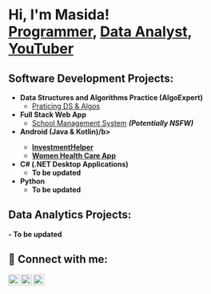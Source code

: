 <h1>Hi, I'm Masida! <br/><a href="https://github.com/masidagondwe">Programmer</a>, <a href="https://www.linkedin.com/in/masidagondwe/">Data Analyst</a>, <a href="https://www.youtube.com/@masida_gondwe">YouTuber</a></h1>

<h2>Software Development Projects:</h2>

- <b>Data Structures and Algorithms Practice (AlgoExpert)</b>
  - [Praticing DS & Algos](https://github.com/masidagondwe/Driving-School-Management-System)
- <b>Full Stack Web App</b>
  - [School Management System](https://github.com/masidagondwe/Driving-School-Management-System) <b><i>(Potentially NSFW)</b></i>
- <b>Android (Java & Kotlin)/b>
  - [InvestmentHelper](https://github.com/masidagondwe/InvestmentCalculator)
  - [Women Health Care App](https://github.com/masidagondwe/AzimaiHealthCare)
- <b>C# (.NET Desktop Applications)</b>
  - To be updated
- <b>Python</b>
  - To be updated


<h2>Data Analytics Projects:</h2>
  - To be updated



<h2> 🤳 Connect with me:</h2>

[<img align="left" alt="MasidaGondwe | YouTube" width="22px" src="https://cdn.jsdelivr.net/npm/simple-icons@v3/icons/youtube.svg" />][youtube]
[<img align="left" alt="MasidaGondwe | LinkedIn" width="22px" src="https://cdn.jsdelivr.net/npm/simple-icons@v3/icons/linkedin.svg" />][linkedin]
[<img align="left" alt="MasidaGondwe | Instagram" width="22px" src="https://cdn.jsdelivr.net/npm/simple-icons@v3/icons/instagram.svg" />][instagram]

[youtube]: https://www.youtube.com/@masida_gondwe
[instagram]: https://www.instagram.com/masida_gondwe/
[linkedin]: https://linkedin.com/in/joshmadakor
